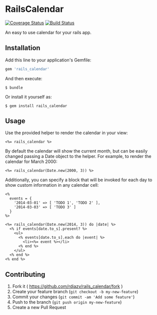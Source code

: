 # RailsCalendar

[![Coverage Status](https://coveralls.io/repos/rdiazv/rails_calendar/badge.png?branch=master)](https://coveralls.io/r/rdiazv/rails_calendar?branch=master)
[![Build Status](https://travis-ci.org/rdiazv/rails_calendar.svg?branch=master)](https://travis-ci.org/rdiazv/rails_calendar)

An easy to use calendar for your rails app.

## Installation

Add this line to your application's Gemfile:

```ruby
gem 'rails_calendar'
```

And then execute:

```
$ bundle
```

Or install it yourself as:

```
$ gem install rails_calendar
```

## Usage

Use the provided helper to render the calendar in your view:

```erb
<%= rails_calendar %>
```

By default the calendar will show the current month, but can be easily
changed passing a Date object to the helper. For example, to render the
calendar for March 2000:

```erb
<%= rails_calendar(Date.new(2000, 3)) %>
```

Additionally, you can specify a block that will be invoked for each day to
show custom information in any calendar cell:

```erb
<%
  events = {
    '2014-03-01' => [ 'TODO 1', 'TODO 2' ],
    '2014-03-03' => [ 'TODO 3' ]
  }
%>

<%= rails_calendar(Date.new(2014, 3)) do |date| %>
  <% if events[date.to_s].present? %>
    <ul>
      <% events[date.to_s].each do |event| %>
        <li><%= event %></li>
      <% end %>
    </ul>
  <% end %>
<% end %>
```

## Contributing

1. Fork it ( https://github.com/rdiazv/rails_calendar/fork )
2. Create your feature branch (`git checkout -b my-new-feature`)
3. Commit your changes (`git commit -am 'Add some feature'`)
4. Push to the branch (`git push origin my-new-feature`)
5. Create a new Pull Request
